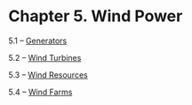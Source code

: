 <h1 class="title">Chapter 5. Wind Power</h1>
<div class="quad-grid">
    <div></div>
    <div>
        <p class="main-text small-text">5.1 – <a href="#/section-5.1">Generators</a></p>
        <p class="main-text small-text">5.2 – <a href="#/section-5.2">Wind Turbines</a></p>
    </div>
    <div>
        <p class="main-text small-text">5.3 – <a href="#/section-5.3">Wind Resources</a></p>
        <p class="main-text small-text">5.4 – <a href="#/section-5.4">Wind Farms</a></p>
    </div>
    <div></div>
</div>

